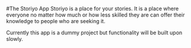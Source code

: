 #The Storiyo App
Storiyo is a place for your stories. It is a place where everyone no matter how much or how less skilled they are
can offer their knowledge to people who are seeking it.

Currently this app is a dummy project but functionality will be built upon slowly.
